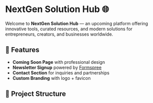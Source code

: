 # NextGen Solution Hub 🌐

Welcome to **NextGen Solution Hub** — an upcoming platform offering innovative tools, curated resources, and modern solutions for entrepreneurs, creators, and businesses worldwide.  

## 🚀 Features
- **Coming Soon Page** with professional design  
- **Newsletter Signup** powered by [Formspree](https://formspree.io/)  
- **Contact Section** for inquiries and partnerships  
- **Custom Branding** with logo + favicon  

## 📂 Project Structure
